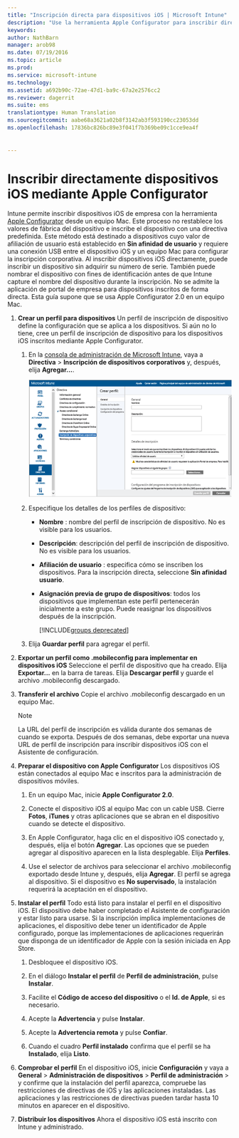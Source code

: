 ```yaml
---
title: "Inscripción directa para dispositivos iOS | Microsoft Intune"
description: "Use la herramienta Apple Configurator para inscribir directamente los dispositivos iOS corporativos con una directiva predefinida conectándolos mediante USB a un equipo Mac."
keywords: 
author: NathBarn
manager: arob98
ms.date: 07/19/2016
ms.topic: article
ms.prod: 
ms.service: microsoft-intune
ms.technology: 
ms.assetid: a692b90c-72ae-47d1-ba9c-67a2e2576cc2
ms.reviewer: dagerrit
ms.suite: ems
translationtype: Human Translation
ms.sourcegitcommit: aabe68a3621a02b8f3142ab3f593190cc23053dd
ms.openlocfilehash: 17836bc826bc89e3f041f7b369be09c1cce9ea4f


---
```


# Inscribir directamente dispositivos iOS mediante Apple Configurator
Intune permite inscribir dispositivos iOS de empresa con la herramienta [Apple Configurator](http://go.microsoft.com/fwlink/?LinkId=518017) desde un equipo Mac. Este proceso no restablece los valores de fábrica del dispositivo e inscribe el dispositivo con una directiva predefinida. Este método está destinado a dispositivos cuyo valor de afiliación de usuario está establecido en **Sin afinidad de usuario** y requiere una conexión USB entre el dispositivo iOS y un equipo Mac para configurar la inscripción corporativa. Al inscribir dispositivos iOS directamente, puede inscribir un dispositivo sin adquirir su número de serie. También puede nombrar el dispositivo con fines de identificación antes de que Intune capture el nombre del dispositivo durante la inscripción. No se admite la aplicación de portal de empresa para dispositivos inscritos de forma directa. Esta guía supone que se usa Apple Configurator 2.0 en un equipo Mac.

1.  **Crear un perfil para dispositivos** Un perfil de inscripción de dispositivo define la configuración que se aplica a los dispositivos. Si aún no lo tiene, cree un perfil de inscripción de dispositivo para los dispositivos iOS inscritos mediante Apple Configurator.

    1.  En la [consola de administración de Microsoft Intune](http://manage.microsoft.com), vaya a **Directiva** &gt; **Inscripción de dispositivos corporativos** y, después, elija **Agregar...**.

        ![Página Crear perfil de inscripción de dispositivo](../media/pol-sa-corp-enroll.png)

    2.  Especifique los detalles de los perfiles de dispositivo:

        -   **Nombre** : nombre del perfil de inscripción de dispositivo. No es visible para los usuarios.

        -   **Descripción**: descripción del perfil de inscripción de dispositivo. No es visible para los usuarios.

        -   **Afiliación de usuario** : especifica cómo se inscriben los dispositivos. Para la inscripción directa, seleccione **Sin afinidad usuario**.

        -   **Asignación previa de grupo de dispositivos**: todos los dispositivos que implementan este perfil pertenecerán inicialmente a este grupo. Puede reasignar los dispositivos después de la inscripción.

            [!INCLUDE[groups deprecated](../includes/group-deprecation.md)]

    3.  Elija **Guardar perfil** para agregar el perfil.

5.  **Exportar un perfil como .mobileconfig para implementar en dispositivos iOS** Seleccione el perfil de dispositivo que ha creado. Elija **Exportar...** en la barra de tareas. Elija **Descargar perfil** y guarde el archivo .mobileconfig descargado.

6.  **Transferir el archivo** Copie el archivo .mobileconfig descargado en un equipo Mac.
    > [!NOTE]
    > La URL del perfil de inscripción es válida durante dos semanas de cuando se exporta. Después de dos semanas, debe exportar una nueva URL de perfil de inscripción para inscribir dispositivos iOS con el Asistente de configuración.
7.  **Preparar el dispositivo con Apple Configurator** Los dispositivos iOS están conectados al equipo Mac e inscritos para la administración de dispositivos móviles.

    1.  En un equipo Mac, inicie **Apple Configurator 2.0**.

    2.  Conecte el dispositivo iOS al equipo Mac con un cable USB. Cierre **Fotos**, **iTunes** y otras aplicaciones que se abran en el dispositivo cuando se detecte el dispositivo.

    3.  En Apple Configurator, haga clic en el dispositivo iOS conectado y, después, elija el botón **Agregar**. Las opciones que se pueden agregar al dispositivo aparecen en la lista desplegable. Elija **Perfiles**.

    4.  Use el selector de archivos para seleccionar el archivo .mobileconfig exportado desde Intune y, después, elija **Agregar**. El perfil se agrega al dispositivo.  Si el dispositivo es **No supervisado**, la instalación requerirá la aceptación en el dispositivo.

8.  **Instalar el perfil** Todo está listo para instalar el perfil en el dispositivo iOS. El dispositivo debe haber completado el Asistente de configuración y estar listo para usarse.  Si la inscripción implica implementaciones de aplicaciones, el dispositivo debe tener un identificador de Apple configurado, porque las implementaciones de aplicaciones requerirán que disponga de un identificador de Apple con la sesión iniciada en App Store.

    1.  Desbloquee el dispositivo iOS.

    2.  En el diálogo **Instalar el perfil** de **Perfil de administración**, pulse **Instalar**.

    3.  Facilite el **Código de acceso del dispositivo** o el **Id. de Apple**, si es necesario.

    4.  Acepte la **Advertencia** y pulse **Instalar**.

    5.  Acepte la **Advertencia remota** y pulse **Confiar**.

    6.  Cuando el cuadro **Perfil instalado** confirma que el perfil se ha **Instalado**, elija **Listo**.

9. **Comprobar el perfil**
    En el dispositivo iOS, inicie **Configuración** y vaya a **General** &gt; **Administración de dispositivos** &gt; **Perfil de administración** &gt; y confirme que la instalación del perfil aparezca, compruebe las restricciones de directivas de iOS y las aplicaciones instaladas. Las aplicaciones y las restricciones de directivas pueden tardar hasta 10 minutos en aparecer en el dispositivo.

10. **Distribuir los dispositivos** Ahora el dispositivo iOS está inscrito con Intune y administrado.



<!--HONumber=Aug16_HO1-->


